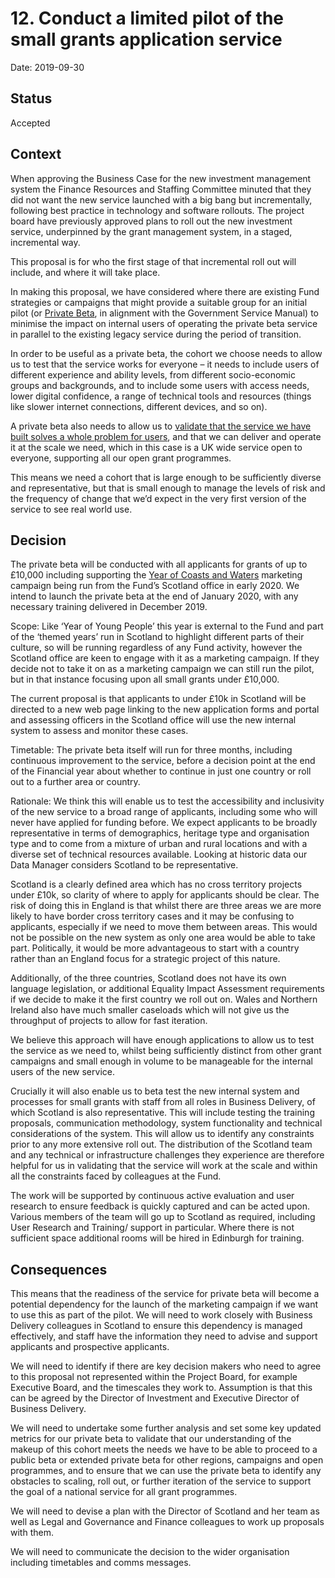 # 12. Conduct a limited pilot of the small grants application service

Date: 2019-09-30

## Status

Accepted

## Context

When approving the Business Case for the new investment management system the Finance Resources and Staffing Committee minuted that they did not want the new service launched with a big bang but incrementally, following best practice in technology and software rollouts. The project board have previously approved plans to roll out the new investment service, underpinned by the grant management system, in a staged, incremental way.  

This proposal is for who the first stage of that incremental roll out will include, and where it will take place.  

In making this proposal, we have considered where there are existing Fund strategies or campaigns that might provide a suitable group for an initial pilot (or [Private Beta](https://www.gov.uk/service-manual/agile-delivery/how-the-beta-phase-works), in alignment with the Government Service Manual) to minimise the impact on internal users of operating the private beta service in parallel to the existing legacy service during the period of transition.  

In order to be useful as a private beta, the cohort we choose needs to allow us to test that the service works for everyone – it needs to include users of different experience and ability levels, from different socio-economic groups and backgrounds, and to include some users with access needs, lower digital confidence, a range of technical tools and resources (things like slower internet connections, different devices, and so on).  

A private beta also needs to allow us to [validate that the service we have built solves a whole problem for users](https://www.gov.uk/service-manual/agile-delivery/how-the-beta-phase-works#solving-a-whole-problem-for-users), and that we can deliver and operate it at the scale we need, which in this case is a UK wide service open to everyone, supporting all our open grant programmes.  

This means we need a cohort that is large enough to be sufficiently diverse and representative, but that is small enough to manage the levels of risk and the frequency of change that we’d expect in the very first version of the service to see real world use.  


## Decision

The private beta will be conducted with all applicants for grants of up to £10,000 including supporting the [Year of Coasts and Waters](https://www.visitscotland.com/about/themed-years/coasts-waters/) marketing campaign being run from the Fund’s Scotland office in early 2020. We intend to launch the private beta at the end of January 2020, with any necessary training delivered in December 2019.  

Scope: Like ‘Year of Young People’ this year is external to the Fund and part of the ‘themed years’ run in Scotland to highlight different parts of their culture, so will be running regardless of any Fund activity, however the Scotland office are keen to engage with it as a marketing campaign. If they decide not to take it on as a marketing campaign we can still run the pilot, but in that instance focusing upon all small grants under £10,000. 

The current proposal is that applicants to under £10k in Scotland will be directed to a new web page linking to the new application forms and portal and assessing officers in the Scotland office will use the new internal system to assess and monitor these cases. 

Timetable: The private beta itself will run for three months, including continuous improvement to the service, before a decision point at the end of the Financial year about whether to continue in just one country or roll out to a further area or country. 

Rationale: We think this will enable us to test the accessibility and inclusivity of the new service to a broad range of applicants, including some who will never have applied for funding before. We expect applicants to be broadly representative in terms of demographics, heritage type and organisation type and to come from a mixture of urban and rural locations and with a diverse set of technical resources available. Looking at historic data our Data Manager considers Scotland to be representative.  

Scotland is a clearly defined area which has no cross territory projects under £10k, so clarity of where to apply for applicants should be clear. The risk of doing this in England is that whilst there are three areas we are more likely to have border cross territory cases and it may be confusing to applicants, especially if we need to move them between areas. This would not be possible on the new system as only one area would be able to take part. Politically, it would be more advantageous to start with a country rather than an England focus for a strategic project of this nature.  

Additionally, of the three countries, Scotland does not have its own language legislation, or additional Equality Impact Assessment requirements if we decide to make it the first country we roll out on. Wales and Northern Ireland also have much smaller caseloads which will not give us the throughput of projects to allow for fast iteration. 

We believe this approach will have enough applications to allow us to test the service as we need to, whilst being sufficiently distinct from other grant campaigns and small enough in volume to be manageable for the internal users of the new service.  

Crucially it will also enable us to beta test the new internal system and processes for small grants with staff from all roles in Business Delivery, of which Scotland is also representative. This will include testing the training proposals, communication methodology, system functionality and technical considerations of the system. This will allow us to identify any constraints prior to any more extensive roll out. The distribution of the Scotland team and any technical or infrastructure challenges they experience are therefore helpful for us in validating that the service will work at the scale and within all the constraints faced by colleagues at the Fund.  

The work will be supported by continuous active evaluation and user research to ensure feedback is quickly captured and can be acted upon. Various members of the team will go up to Scotland as required, including User Research and Training/ support in particular. Where there is not sufficient space additional rooms will be hired in Edinburgh for training. 

## Consequences

This means that the readiness of the service for private beta will become a potential dependency for the launch of the marketing campaign if we want to use this as part of the pilot. We will need to work closely with Business Delivery colleagues in Scotland to ensure this dependency is managed effectively, and staff have the information they need to advise and support applicants and prospective applicants.  

We will need to identify if there are key decision makers who need to agree to this proposal not represented within the Project Board, for example Executive Board, and the timescales they work to. Assumption is that this can be agreed by the Director of Investment and Executive Director of Business Delivery.  

We will need to undertake some further analysis and set some key updated metrics for our private beta to validate that our understanding of the makeup of this cohort meets the needs we have to be able to proceed to a public beta or extended private beta for other regions, campaigns and open programmes, and to ensure that we can use the private beta to identify any obstacles to scaling, roll out, or further iteration of the service to support the goal of a national service for all grant programmes.  

We will need to devise a plan with the Director of Scotland and her team as well as Legal and Governance and Finance colleagues to work up proposals with them.  

We will need to communicate the decision to the wider organisation including timetables and comms messages. 
